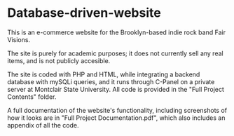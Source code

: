 # Database-driven-website

This is an e-commerce website for the Brooklyn-based indie rock band Fair Visions. 

The site is purely for academic purposes; it does not currently sell any real items, and is not publicly accesible.

The site is coded with PHP and HTML, while integrating a backend database with mySQLi queries, and it runs through C-Panel on a private server at Montclair State University. All code is provided in the "Full Project Contents" folder.

A full documentation of the website's functionality, including screenshots of how it looks are in "Full Project Documentation.pdf", which also includes an appendix of all the code.
